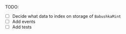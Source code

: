 TODO:
- [ ] Decide what data to index on storage of `BabushkaMint`
- [ ] Add events 
- [ ] Add tests
